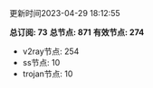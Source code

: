 更新时间2023-04-29 18:12:55

**总订阅: 73**
**总节点: 871**
**有效节点: 274**
- v2ray节点: 254
- ss节点: 10
- trojan节点: 10
